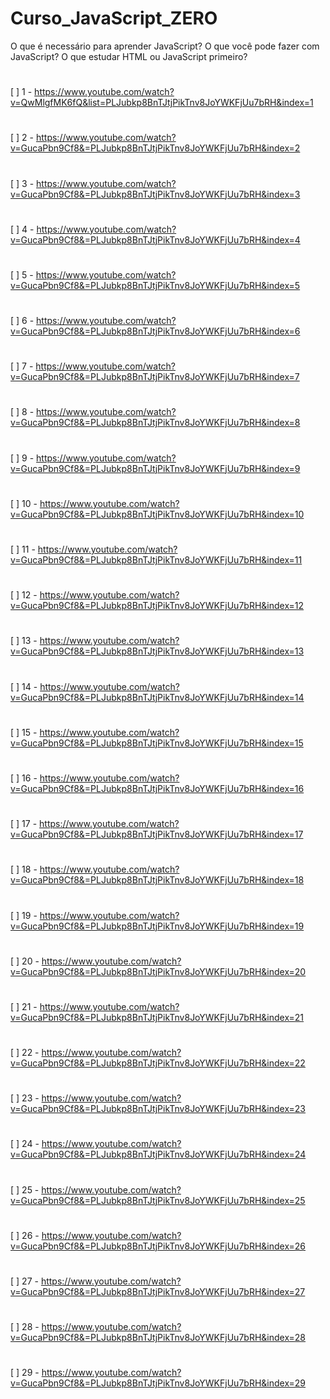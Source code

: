 # Curso_JavaScript_ZERO
O que é necessário para aprender JavaScript? O que você pode fazer com JavaScript? O que estudar HTML ou JavaScript primeiro?
#
[  ] 1 - https://www.youtube.com/watch?v=QwMlgfMK6fQ&list=PLJubkp8BnTJtjPikTnv8JoYWKFjUu7bRH&index=1
#
[  ] 2 - https://www.youtube.com/watch?v=GucaPbn9Cf8&=PLJubkp8BnTJtjPikTnv8JoYWKFjUu7bRH&index=2
#
[  ] 3 - https://www.youtube.com/watch?v=GucaPbn9Cf8&=PLJubkp8BnTJtjPikTnv8JoYWKFjUu7bRH&index=3
#
[  ] 4 - https://www.youtube.com/watch?v=GucaPbn9Cf8&=PLJubkp8BnTJtjPikTnv8JoYWKFjUu7bRH&index=4
#
[  ] 5 - https://www.youtube.com/watch?v=GucaPbn9Cf8&=PLJubkp8BnTJtjPikTnv8JoYWKFjUu7bRH&index=5
#
[  ] 6 - https://www.youtube.com/watch?v=GucaPbn9Cf8&=PLJubkp8BnTJtjPikTnv8JoYWKFjUu7bRH&index=6
#
[  ] 7 - https://www.youtube.com/watch?v=GucaPbn9Cf8&=PLJubkp8BnTJtjPikTnv8JoYWKFjUu7bRH&index=7
#
[  ] 8 - https://www.youtube.com/watch?v=GucaPbn9Cf8&=PLJubkp8BnTJtjPikTnv8JoYWKFjUu7bRH&index=8
#
[  ] 9 - https://www.youtube.com/watch?v=GucaPbn9Cf8&=PLJubkp8BnTJtjPikTnv8JoYWKFjUu7bRH&index=9
#
[  ] 10 - https://www.youtube.com/watch?v=GucaPbn9Cf8&=PLJubkp8BnTJtjPikTnv8JoYWKFjUu7bRH&index=10
#
[  ] 11 - https://www.youtube.com/watch?v=GucaPbn9Cf8&=PLJubkp8BnTJtjPikTnv8JoYWKFjUu7bRH&index=11
#
[  ] 12 - https://www.youtube.com/watch?v=GucaPbn9Cf8&=PLJubkp8BnTJtjPikTnv8JoYWKFjUu7bRH&index=12
#
[  ] 13 - https://www.youtube.com/watch?v=GucaPbn9Cf8&=PLJubkp8BnTJtjPikTnv8JoYWKFjUu7bRH&index=13
#
[  ] 14 - https://www.youtube.com/watch?v=GucaPbn9Cf8&=PLJubkp8BnTJtjPikTnv8JoYWKFjUu7bRH&index=14
#
[  ] 15 - https://www.youtube.com/watch?v=GucaPbn9Cf8&=PLJubkp8BnTJtjPikTnv8JoYWKFjUu7bRH&index=15
#
[  ] 16 - https://www.youtube.com/watch?v=GucaPbn9Cf8&=PLJubkp8BnTJtjPikTnv8JoYWKFjUu7bRH&index=16
#
[  ] 17 - https://www.youtube.com/watch?v=GucaPbn9Cf8&=PLJubkp8BnTJtjPikTnv8JoYWKFjUu7bRH&index=17
#
[  ] 18 - https://www.youtube.com/watch?v=GucaPbn9Cf8&=PLJubkp8BnTJtjPikTnv8JoYWKFjUu7bRH&index=18
#
[  ] 19 - https://www.youtube.com/watch?v=GucaPbn9Cf8&=PLJubkp8BnTJtjPikTnv8JoYWKFjUu7bRH&index=19
#
[  ] 20 - https://www.youtube.com/watch?v=GucaPbn9Cf8&=PLJubkp8BnTJtjPikTnv8JoYWKFjUu7bRH&index=20
#
[  ] 21 - https://www.youtube.com/watch?v=GucaPbn9Cf8&=PLJubkp8BnTJtjPikTnv8JoYWKFjUu7bRH&index=21
#
[  ] 22 - https://www.youtube.com/watch?v=GucaPbn9Cf8&=PLJubkp8BnTJtjPikTnv8JoYWKFjUu7bRH&index=22
#
[  ] 23 - https://www.youtube.com/watch?v=GucaPbn9Cf8&=PLJubkp8BnTJtjPikTnv8JoYWKFjUu7bRH&index=23
#
[  ] 24 - https://www.youtube.com/watch?v=GucaPbn9Cf8&=PLJubkp8BnTJtjPikTnv8JoYWKFjUu7bRH&index=24
#
[  ] 25 - https://www.youtube.com/watch?v=GucaPbn9Cf8&=PLJubkp8BnTJtjPikTnv8JoYWKFjUu7bRH&index=25
#
[  ] 26 - https://www.youtube.com/watch?v=GucaPbn9Cf8&=PLJubkp8BnTJtjPikTnv8JoYWKFjUu7bRH&index=26
#
[  ] 27 - https://www.youtube.com/watch?v=GucaPbn9Cf8&=PLJubkp8BnTJtjPikTnv8JoYWKFjUu7bRH&index=27
#
[  ] 28 - https://www.youtube.com/watch?v=GucaPbn9Cf8&=PLJubkp8BnTJtjPikTnv8JoYWKFjUu7bRH&index=28
#
[  ] 29 - https://www.youtube.com/watch?v=GucaPbn9Cf8&=PLJubkp8BnTJtjPikTnv8JoYWKFjUu7bRH&index=29
